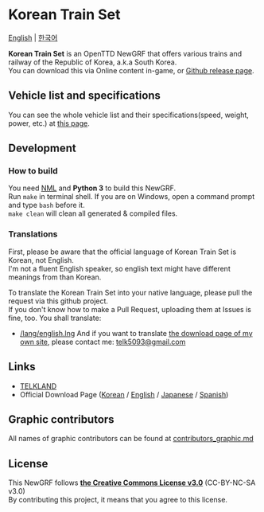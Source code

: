 # Korean Train Set
[English](./README.md) | [한국어](./README.ko.md)

**Korean Train Set** is an OpenTTD NewGRF that offers various trains and railway of the Republic of Korea, a.k.a South Korea.   
You can download this via Online content in-game, or [Github release page](https://github.com/KoreanGRF/KoreanTrainSet/releases).

## Vehicle list and specifications
You can see the whole vehicle list and their specifications(speed, weight, power, etc.) at [this page](https://github.com/KoreanGRF/KoreanTrainSet/blob/master/docs/download_page/english.md).

## Development
### How to build
You need [NML](http://bundles.openttdcoop.org/nml/releases/LATEST/) and **Python 3** to build this NewGRF.  
Run ``make`` in terminal shell. If you are on Windows, open a command prompt and type ``bash`` before it.  
``make clean`` will clean all generated & compiled files.

### Translations
First, please be aware that the official language of Korean Train Set is Korean, not English.  
I'm not a fluent English speaker, so english text might have different meanings from than Korean.

To translate the Korean Train Set into your native language, please pull the request via this github project.  
If you don't know how to make a Pull Request, uploading them at Issues is fine, too.
You shall translate:
- [/lang/english.lng](https://github.com/KoreanGRF/KoreanTrainSet/blob/master/lang/english.lng)
And if you want to translate [the download page of my own site](https://telk.kr/ottd/newgrf/ko_train_set?lang=en), please contact me: telk5093@gmail.com

## Links
- [TELKLAND](http://telk.kr)
- Official Download Page ([Korean](https://telk.kr/ottd/newgrf/ko_train_set/?lang=kr) / [English](https://telk.kr/ottd/newgrf/ko_train_set/?lang=en) / [Japanese](https://telk.kr/ottd/newgrf/ko_train_set/?lang=jp) / [Spanish](https://telk.kr/ottd/newgrf/ko_train_set/?lang=es))

## Graphic contributors
All names of graphic contributors can be found at [contributors_graphic.md](https://github.com/KoreanGRF/KoreanTrainSet/blob/master/docs/contributors_graphic.md)

## License
This NewGRF follows **[the Creative Commons License v3.0](https://creativecommons.org/licenses/by-nc-sa/3.0/)** (CC-BY-NC-SA v3.0)  
By contributing this project, it means that you agree to this license.